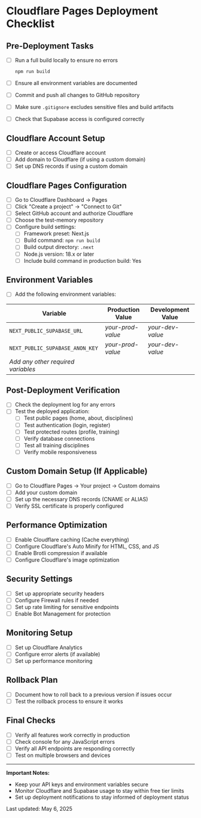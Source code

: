 # Cloudflare Pages Deployment Checklist

## Pre-Deployment Tasks

- [ ] Run a full build locally to ensure no errors

  ```bash
  npm run build
  ```

- [ ] Ensure all environment variables are documented
- [ ] Commit and push all changes to GitHub repository
- [ ] Make sure `.gitignore` excludes sensitive files and build artifacts
- [ ] Check that Supabase access is configured correctly

## Cloudflare Account Setup

- [ ] Create or access Cloudflare account
- [ ] Add domain to Cloudflare (if using a custom domain)
- [ ] Set up DNS records if using a custom domain

## Cloudflare Pages Configuration

- [ ] Go to Cloudflare Dashboard → Pages
- [ ] Click "Create a project" → "Connect to Git"
- [ ] Select GitHub account and authorize Cloudflare
- [ ] Choose the test-memory repository
- [ ] Configure build settings:
  - [ ] Framework preset: Next.js
  - [ ] Build command: `npm run build`
  - [ ] Build output directory: `.next`
  - [ ] Node.js version: 18.x or later
  - [ ] Include build command in production build: Yes

## Environment Variables

- [ ] Add the following environment variables:

| Variable | Production Value | Development Value |
|----------|------------------|-------------------|
| `NEXT_PUBLIC_SUPABASE_URL` | *your-prod-value* | *your-dev-value* |
| `NEXT_PUBLIC_SUPABASE_ANON_KEY` | *your-prod-value* | *your-dev-value* |
| *Add any other required variables* | | |

## Post-Deployment Verification

- [ ] Check the deployment log for any errors
- [ ] Test the deployed application:
  - [ ] Test public pages (home, about, disciplines)
  - [ ] Test authentication (login, register)
  - [ ] Test protected routes (profile, training)
  - [ ] Verify database connections
  - [ ] Test all training disciplines
  - [ ] Verify mobile responsiveness

## Custom Domain Setup (If Applicable)

- [ ] Go to Cloudflare Pages → Your project → Custom domains
- [ ] Add your custom domain
- [ ] Set up the necessary DNS records (CNAME or ALIAS)
- [ ] Verify SSL certificate is properly configured

## Performance Optimization

- [ ] Enable Cloudflare caching (Cache everything)
- [ ] Configure Cloudflare's Auto Minify for HTML, CSS, and JS
- [ ] Enable Brotli compression if available
- [ ] Configure Cloudflare's image optimization

## Security Settings

- [ ] Set up appropriate security headers
- [ ] Configure Firewall rules if needed
- [ ] Set up rate limiting for sensitive endpoints
- [ ] Enable Bot Management for protection

## Monitoring Setup

- [ ] Set up Cloudflare Analytics
- [ ] Configure error alerts (if available)
- [ ] Set up performance monitoring

## Rollback Plan

- [ ] Document how to roll back to a previous version if issues occur
- [ ] Test the rollback process to ensure it works

## Final Checks

- [ ] Verify all features work correctly in production
- [ ] Check console for any JavaScript errors
- [ ] Verify all API endpoints are responding correctly
- [ ] Test on multiple browsers and devices

---

**Important Notes:**

- Keep your API keys and environment variables secure
- Monitor Cloudflare and Supabase usage to stay within free tier limits
- Set up deployment notifications to stay informed of deployment status

Last updated: May 6, 2025
